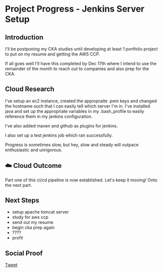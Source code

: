 
# Project Progress - Jenkins Server Setup

## Introduction

I'll be postponing my CKA studies until developing at least 1 portfolio project to put on my resume and getting the AWS CCP. 

If all goes well I'll have this completed by Dec 17th where I intend to use the remainder of the month to reach out to companies and also prep for the CKA.

## Cloud Research

I've setup an ec2 instance, created the appropraite .pem keys and changed the hostname such that I can easily tell which server I'm in. I've installed java and set up the appropriate variables in my .bash_profile to easily reference them in my jenkins configuration.

I've also added maven and github as plugins for jenkins.

I also set up a test jenkins job which ran successfully. 

Progress is sometimes slow, but hey, slow and steady will outpace enthusiastic and unrigorous. 

## ☁️ Cloud Outcome

Part one of this ci/cd pipeline is now established. Let's keep it moving! Onto the next part.

## Next Steps

- setup apache tomcat server
- study for aws ccp
- send out my resume
- begin cka prep again
- ????
- profit

## Social Proof

[Tweet](https://twitter.com/lrnallday/status/1333419826270887936)
